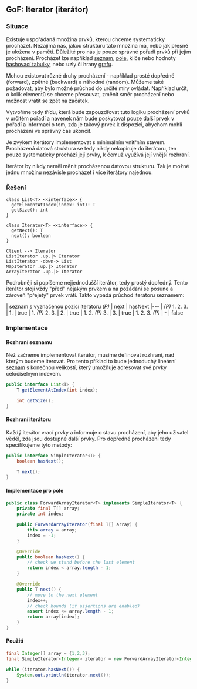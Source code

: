 ## GoF: Iterator (iterátor)

### Situace

Existuje uspořádaná množina prvků, kterou chceme systematicky procházet. Nezajímá nás, jakou strukturu tato množina má, nebo jak přesně je uložena v paměti. Důležité pro nás je pouze správné pořadí prvků při jejím procházení. Procházet lze například [seznam](wiki/datova-struktura-seznam), [pole](wiki/datova-struktura-pole), klíče nebo hodnoty [hashovací tabulky](wiki/datova-struktura-hash-tabulka), nebo uzly či hrany [grafu](wiki/datova-struktura-graf).

Mohou existovat různé druhy procházení - například prosté dopředné (forward), zpětné (backward) a náhodné (random). Můžeme také požadovat, aby bylo možné průchod do určité míry ovládat. Například určit, o kolik elementů se chceme přesouvat, změnit směr procházení nebo možnost vrátit se zpět na začátek.

Vytvoříme tedy třídu, která bude zapouzdřovat tuto logiku procházení prvků v určitém pořadí a navenek nám bude poskytovat pouze další prvek v pořadí a informaci o tom, zda je takový prvek k dispozici, abychom mohli procházení ve správný čas ukončit.

Je zvykem iterátory implementovat s minimálním vnitřním stavem. Procházená datová struktura se tedy nikdy nekopíruje do iterátoru, ten pouze systematicky prochází její prvky, k čemuž využívá její vnější rozhraní. 

Iterátor by nikdy neměl měnit procházenou datovou strukturu. Tak je možné jednu množinu nezávisle procházet i více iterátory najednou.

### Řešení

```uml:class
class List<T> <<interface>> {
  getElementAtIndex(index: int): T
  getSize(): int
}

class Iterator<T> <<interface>> {
  getNext(): T
  next(): boolean
}

Client --> Iterator
ListIterator .up.|> Iterator
ListIterator -down-> List
MapIterator .up.|> Iterator
ArrayIterator .up.|> Iterator
```

Podrobněji si popíšeme nejjednodušší iterátor, tedy prostý dopředný. Tento iterátor stojí vždy "před" nějakým prvkem a na požádání se posune a zároveň "přejetý" prvek vrátí. Takto vypadá průchod iterátoru seznamem:

| seznam s vyznačenou pozicí iterátoru *(P)* | next | hasNext
|---
| *(P)* 1. 2. 3. | 1. | true
| 1. *(P)* 2. 3. | 2. | true
| 1. 2. *(P)* 3. | 3. | true
| 1. 2. 3. *(P)* | - | false

### Implementace

#### Rozhraní seznamu

Než začneme implementovat iterátor, musíme definovat rozhraní, nad kterým budeme iterovat. Pro tento příklad to bude jednoduchý lineární [seznam](wiki/datova-struktura-seznam) s konečnou velikostí, který umožňuje adresovat své prvky celočíselným indexem.

```java
public interface List<T> {
    T getElementAtIndex(int index);

    int getSize();
}
```

#### Rozhraní iterátoru

Každý iterátor vrací prvky a informuje o stavu procházení, aby jeho uživatel věděl, zda jsou dostupné další prvky. Pro dopředné procházení tedy specifikujeme tyto metody:

```java
public interface SimpleIterator<T> {
    boolean hasNext();

    T next();
}
```

#### Implementace pro pole

```java
public class ForwardArrayIterator<T> implements SimpleIterator<T> {
    private final T[] array;
    private int index;

    public ForwardArrayIterator(final T[] array) {
        this.array = array;
        index = -1;
    }

    @Override
    public boolean hasNext() {
        // check we stand before the last element
        return index < array.length - 1;
    }

    @Override
    public T next() {
        // move to the next element
        index++;
        // check bounds (if assertions are enabled)
        assert index <= array.length - 1;
        return array[index];
    }
}
```

#### Použití

```java
final Integer[] array = {1,2,3};
final SimpleIterator<Integer> iterator = new ForwardArrayIterator<Integer>(array);

while (iterator.hasNext()) {
    System.out.println(iterator.next());
}
```